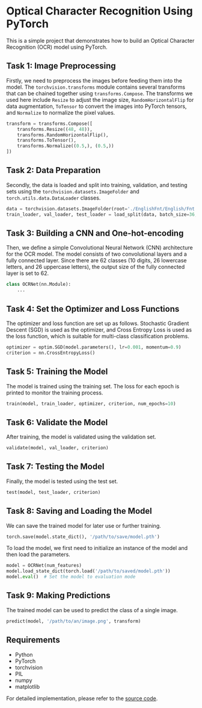 # Optical Character Recognition Using PyTorch

This is a simple project that demonstrates how to build an Optical Character Recognition (OCR) model using PyTorch.

## Task 1: Image Preprocessing

Firstly, we need to preprocess the images before feeding them into the model. The `torchvision.transforms` module contains several transforms that can be chained together using `transforms.Compose`. The transforms we used here include `Resize` to adjust the image size, `RandomHorizontalFlip` for data augmentation, `ToTensor` to convert the images into PyTorch tensors, and `Normalize` to normalize the pixel values.

```python
transform = transforms.Compose([
    transforms.Resize((48, 48)),
    transforms.RandomHorizontalFlip(),
    transforms.ToTensor(),
    transforms.Normalize((0.5,), (0.5,))
])
```

## Task 2: Data Preparation

Secondly, the data is loaded and split into training, validation, and testing sets using the `torchvision.datasets.ImageFolder` and `torch.utils.data.DataLoader` classes.

```python
data = torchvision.datasets.ImageFolder(root='./EnglishFnt/English/Fnt', transform=transform)
train_loader, val_loader, test_loader = load_split(data, batch_size=36, test_split=0.3)
```

## Task 3: Building a CNN and One-hot-encoding

Then, we define a simple Convolutional Neural Network (CNN) architecture for the OCR model. The model consists of two convolutional layers and a fully connected layer. Since there are 62 classes (10 digits, 26 lowercase letters, and 26 uppercase letters), the output size of the fully connected layer is set to 62.

```python
class OCRNet(nn.Module):
    ...
```

## Task 4: Set the Optimizer and Loss Functions

The optimizer and loss function are set up as follows. Stochastic Gradient Descent (SGD) is used as the optimizer, and Cross Entropy Loss is used as the loss function, which is suitable for multi-class classification problems.

```python
optimizer = optim.SGD(model.parameters(), lr=0.001, momentum=0.9)
criterion = nn.CrossEntropyLoss()
```

## Task 5: Training the Model

The model is trained using the training set. The loss for each epoch is printed to monitor the training process.

```python
train(model, train_loader, optimizer, criterion, num_epochs=10)
```

## Task 6: Validate the Model

After training, the model is validated using the validation set.

```python
validate(model, val_loader, criterion)
```

## Task 7: Testing the Model

Finally, the model is tested using the test set.

```python
test(model, test_loader, criterion)
```

## Task 8: Saving and Loading the Model

We can save the trained model for later use or further training.

```python
torch.save(model.state_dict(), '/path/to/save/model.pth')
```

To load the model, we first need to initialize an instance of the model and then load the parameters.

```python
model = OCRNet(num_features)
model.load_state_dict(torch.load('/path/to/saved/model.pth'))
model.eval()  # Set the model to evaluation mode
```

## Task 9: Making Predictions

The trained model can be used to predict the class of a single image.

```python
predict(model, '/path/to/an/image.png', transform)
```

## Requirements

- Python
- PyTorch
- torchvision
- PIL
- numpy
- matplotlib

For detailed implementation, please refer to the [source code](https://github.com/username/repo).
